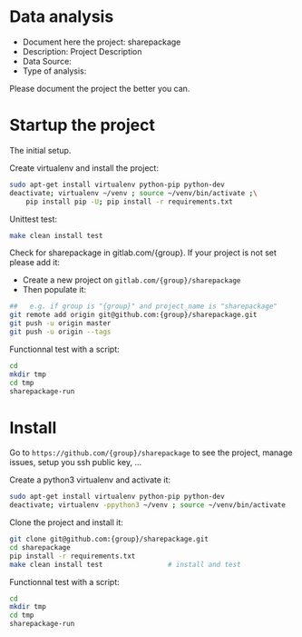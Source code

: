 # Data analysis
- Document here the project: sharepackage
- Description: Project Description
- Data Source:
- Type of analysis:

Please document the project the better you can.

# Startup the project

The initial setup.

Create virtualenv and install the project:
```bash
sudo apt-get install virtualenv python-pip python-dev
deactivate; virtualenv ~/venv ; source ~/venv/bin/activate ;\
    pip install pip -U; pip install -r requirements.txt
```

Unittest test:
```bash
make clean install test
```

Check for sharepackage in gitlab.com/{group}.
If your project is not set please add it:

- Create a new project on `gitlab.com/{group}/sharepackage`
- Then populate it:

```bash
##   e.g. if group is "{group}" and project_name is "sharepackage"
git remote add origin git@github.com:{group}/sharepackage.git
git push -u origin master
git push -u origin --tags
```

Functionnal test with a script:

```bash
cd
mkdir tmp
cd tmp
sharepackage-run
```

# Install

Go to `https://github.com/{group}/sharepackage` to see the project, manage issues,
setup you ssh public key, ...

Create a python3 virtualenv and activate it:

```bash
sudo apt-get install virtualenv python-pip python-dev
deactivate; virtualenv -ppython3 ~/venv ; source ~/venv/bin/activate
```

Clone the project and install it:

```bash
git clone git@github.com:{group}/sharepackage.git
cd sharepackage
pip install -r requirements.txt
make clean install test                # install and test
```
Functionnal test with a script:

```bash
cd
mkdir tmp
cd tmp
sharepackage-run
```
